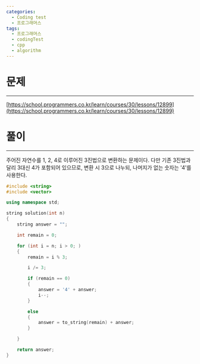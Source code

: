 ```yaml
---
categories:
  - Coding test
  - 프로그래머스
tags:
  - 프로그래머스
  - codingTest
  - cpp
  - algorithm
---
```

# 문제
___

[https://school.programmers.co.kr/learn/courses/30/lessons/12899](https://school.programmers.co.kr/learn/courses/30/lessons/12899)

# 풀이
___

주어진 자연수를 1, 2, 4로 이루어진 3진법으로 변환하는 문제이다. 다만 기존 3진법과 달리 3대신 4가 포함되어 있으므로, 변환 시 3으로 나누되, 나머지가 없는 숫자는 '4'를 사용한다.


```c++
#include <string>
#include <vector>

using namespace std;

string solution(int n) 
{
    string answer = "";

    int remain = 0;

    for (int i = n; i > 0; )
    {
        remain = i % 3;

        i /= 3;

        if (remain == 0)
        {
            answer = '4' + answer;
            i--;
        }

        else
        {
            answer = to_string(remain) + answer;
        }

    }

    return answer;
}

```